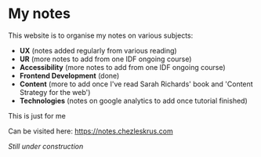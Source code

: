 # My notes
This website is to organise my notes on various subjects:
- **UX**     (notes added regularly from various reading)
- **UR**     (more notes to add from one IDF ongoing course)
- **Accessibility**     (more notes to add from one IDF ongoing course)
- **Frontend Development**     (done)
- **Content**     (more to add once I've read Sarah Richards' book and 'Content Strategy for the web') 
- **Technologies**     (notes on google analytics to add once tutorial finished)

This is just for me

Can be visited here: 
https://notes.chezleskrus.com


_Still under construction_


